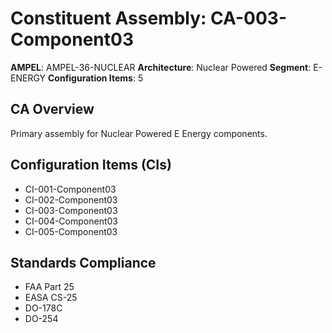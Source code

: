 # Constituent Assembly: CA-003-Component03

**AMPEL**: AMPEL-36-NUCLEAR
**Architecture**: Nuclear Powered
**Segment**: E-ENERGY
**Configuration Items**: 5

## CA Overview
Primary assembly for Nuclear Powered E Energy components.

## Configuration Items (CIs)
- CI-001-Component03
- CI-002-Component03
- CI-003-Component03
- CI-004-Component03
- CI-005-Component03

## Standards Compliance
- FAA Part 25
- EASA CS-25
- DO-178C
- DO-254
